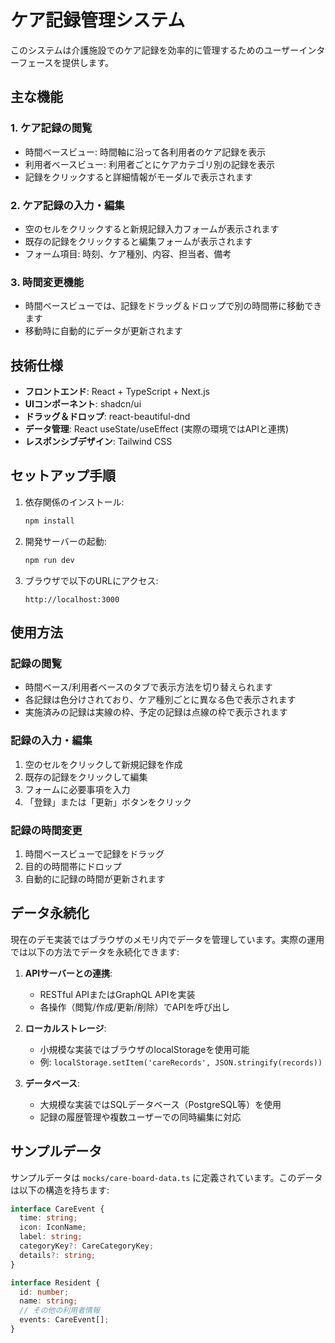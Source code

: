 # ケア記録管理システム

このシステムは介護施設でのケア記録を効率的に管理するためのユーザーインターフェースを提供します。

## 主な機能

### 1. ケア記録の閲覧

- 時間ベースビュー: 時間軸に沿って各利用者のケア記録を表示
- 利用者ベースビュー: 利用者ごとにケアカテゴリ別の記録を表示
- 記録をクリックすると詳細情報がモーダルで表示されます

### 2. ケア記録の入力・編集

- 空のセルをクリックすると新規記録入力フォームが表示されます
- 既存の記録をクリックすると編集フォームが表示されます
- フォーム項目: 時刻、ケア種別、内容、担当者、備考

### 3. 時間変更機能

- 時間ベースビューでは、記録をドラッグ＆ドロップで別の時間帯に移動できます
- 移動時に自動的にデータが更新されます

## 技術仕様

- **フロントエンド**: React + TypeScript + Next.js
- **UIコンポーネント**: shadcn/ui
- **ドラッグ＆ドロップ**: react-beautiful-dnd
- **データ管理**: React useState/useEffect (実際の環境ではAPIと連携)
- **レスポンシブデザイン**: Tailwind CSS

## セットアップ手順

1. 依存関係のインストール:

   ```bash
   npm install
   ```

2. 開発サーバーの起動:

   ```bash
   npm run dev
   ```

3. ブラウザで以下のURLにアクセス:
   ```
   http://localhost:3000
   ```

## 使用方法

### 記録の閲覧

- 時間ベース/利用者ベースのタブで表示方法を切り替えられます
- 各記録は色分けされており、ケア種別ごとに異なる色で表示されます
- 実施済みの記録は実線の枠、予定の記録は点線の枠で表示されます

### 記録の入力・編集

1. 空のセルをクリックして新規記録を作成
2. 既存の記録をクリックして編集
3. フォームに必要事項を入力
4. 「登録」または「更新」ボタンをクリック

### 記録の時間変更

1. 時間ベースビューで記録をドラッグ
2. 目的の時間帯にドロップ
3. 自動的に記録の時間が更新されます

## データ永続化

現在のデモ実装ではブラウザのメモリ内でデータを管理しています。実際の運用では以下の方法でデータを永続化できます:

1. **APIサーバーとの連携**:
   - RESTful APIまたはGraphQL APIを実装
   - 各操作（閲覧/作成/更新/削除）でAPIを呼び出し

2. **ローカルストレージ**:
   - 小規模な実装ではブラウザのlocalStorageを使用可能
   - 例: `localStorage.setItem('careRecords', JSON.stringify(records))`

3. **データベース**:
   - 大規模な実装ではSQLデータベース（PostgreSQL等）を使用
   - 記録の履歴管理や複数ユーザーでの同時編集に対応

## サンプルデータ

サンプルデータは `mocks/care-board-data.ts` に定義されています。このデータは以下の構造を持ちます:

```typescript
interface CareEvent {
  time: string;
  icon: IconName;
  label: string;
  categoryKey?: CareCategoryKey;
  details?: string;
}

interface Resident {
  id: number;
  name: string;
  // その他の利用者情報
  events: CareEvent[];
}
```
